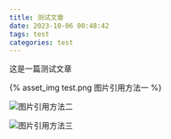 ```yaml
---
title: 测试文章
date: 2023-10-06 00:48:42
tags: test
categories: test
---
```


这是一篇测试文章

{% asset_img test.png 图片引用方法一 %}

![图片引用方法二](test.png)

![图片引用方法三](/images/test.png)